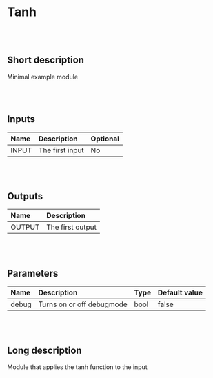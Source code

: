 # Tanh


<br><br>
## Short description

Minimal example module

<br><br>

## Inputs

|Name|Description|Optional|
|:----|:-----------|:-------|
|INPUT|The first input|No|

<br><br>

## Outputs

|Name|Description|
|:----|:-----------|
|OUTPUT|The first output|

<br><br>

## Parameters

|Name|Description|Type|Default value|
|:----|:-----------|:----|:-------------|
|debug|Turns on or off debugmode|bool|false|

<br><br>
## Long description
Module that applies the tanh function to the input
